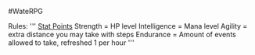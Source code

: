 #WateRPG

Rules:
'''
<ins>Stat Points</ins>
Strength = HP level 
Intelligence = Mana level
Agility = extra distance you may take with steps 
Endurance = Amount of events allowed to take, refreshed 1 per hour
'''

